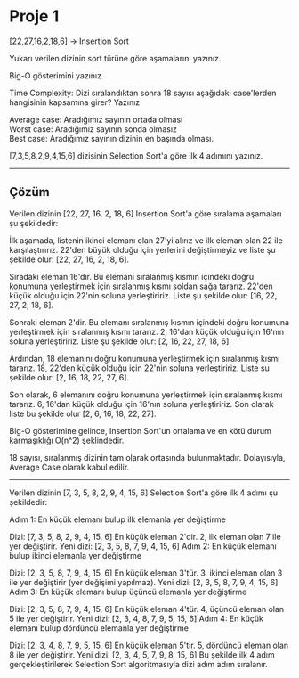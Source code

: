 # Proje 1
[22,27,16,2,18,6] -> Insertion Sort

Yukarı verilen dizinin sort türüne göre aşamalarını yazınız.

Big-O gösterimini yazınız.

Time Complexity: Dizi sıralandıktan sonra 18 sayısı aşağıdaki case'lerden hangisinin kapsamına girer? Yazınız

Average case: Aradığımız sayının ortada olması<br>
Worst case: Aradığımız sayının sonda olmasız<br>
Best case: Aradığımız sayının dizinin en başında olması.

[7,3,5,8,2,9,4,15,6] dizisinin Selection Sort'a göre ilk 4 adımını yazınız.

---
## Çözüm
Verilen dizinin [22, 27, 16, 2, 18, 6] Insertion Sort'a göre sıralama aşamaları şu şekildedir:

İlk aşamada, listenin ikinci elemanı olan 27'yi alırız ve ilk eleman olan 22 ile karşılaştırırız. 22'den büyük olduğu için yerlerini değiştirmeyiz ve liste şu şekilde olur: [22, 27, 16, 2, 18, 6].

Sıradaki eleman 16'dır. Bu elemanı sıralanmış kısmın içindeki doğru konumuna yerleştirmek için sıralanmış kısmı soldan sağa tararız. 22'den küçük olduğu için 22'nin soluna yerleştiririz. Liste şu şekilde olur: [16, 22, 27, 2, 18, 6].

Sonraki eleman 2'dir. Bu elemanı sıralanmış kısmın içindeki doğru konumuna yerleştirmek için sıralanmış kısmı tararız. 2, 16'dan küçük olduğu için 16'nın soluna yerleştiririz. Liste şu şekilde olur: [2, 16, 22, 27, 18, 6].

Ardından, 18 elemanını doğru konumuna yerleştirmek için sıralanmış kısmı tararız. 18, 22'den küçük olduğu için 22'nin soluna yerleştiririz. Liste şu şekilde olur: [2, 16, 18, 22, 27, 6].

Son olarak, 6 elemanını doğru konumuna yerleştirmek için sıralanmış kısmı tararız. 6, 16'dan küçük olduğu için 16'nın soluna yerleştiririz. Son olarak liste bu şekilde olur [2, 6, 16, 18, 22, 27].

Big-O gösterimine gelince, Insertion Sort'un ortalama ve en kötü durum karmaşıklığı O(n^2) şeklindedir.

18 sayısı, sıralanmış dizinin tam olarak ortasında bulunmaktadır. Dolayısıyla, Average Case olarak kabul edilir.

--- 
Verilen dizinin [7, 3, 5, 8, 2, 9, 4, 15, 6] Selection Sort'a göre ilk 4 adımı şu şekildedir:

Adım 1: En küçük elemanı bulup ilk elemanla yer değiştirme

Dizi: [7, 3, 5, 8, 2, 9, 4, 15, 6]
En küçük eleman 2'dir. 2, ilk eleman olan 7 ile yer değiştirir.
Yeni dizi: [2, 3, 5, 8, 7, 9, 4, 15, 6]
Adım 2: En küçük elemanı bulup ikinci elemanla yer değiştirme

Dizi: [2, 3, 5, 8, 7, 9, 4, 15, 6]
En küçük eleman 3'tür. 3, ikinci eleman olan 3 ile yer değiştirir (yer değişimi yapılmaz).
Yeni dizi: [2, 3, 5, 8, 7, 9, 4, 15, 6]
Adım 3: En küçük elemanı bulup üçüncü elemanla yer değiştirme

Dizi: [2, 3, 5, 8, 7, 9, 4, 15, 6]
En küçük eleman 4'tür. 4, üçüncü eleman olan 5 ile yer değiştirir.
Yeni dizi: [2, 3, 4, 8, 7, 9, 5, 15, 6]
Adım 4: En küçük elemanı bulup dördüncü elemanla yer değiştirme

Dizi: [2, 3, 4, 8, 7, 9, 5, 15, 6]
En küçük eleman 5'tir. 5, dördüncü eleman olan 8 ile yer değiştirir.
Yeni dizi: [2, 3, 4, 5, 7, 9, 8, 15, 6]
Bu şekilde ilk 4 adım gerçekleştirilerek Selection Sort algoritmasıyla dizi adım adım sıralanır.